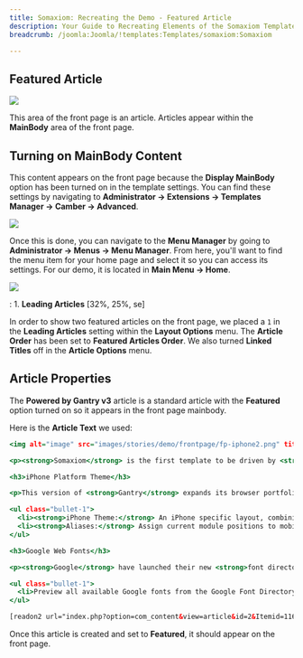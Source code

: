 ```yaml
---
title: Somaxiom: Recreating the Demo - Featured Article
description: Your Guide to Recreating Elements of the Somaxiom Template for Joomla
breadcrumb: /joomla:Joomla/!templates:Templates/somaxiom:Somaxiom

---
```


Featured Article
-----

![][demo]

This area of the front page is an article. Articles appear within the **MainBody** area of the front page.

Turning on MainBody Content
-----

This content appears on the front page because the **Display MainBody** option has been turned on in the template settings. You can find these settings by navigating to **Administrator -> Extensions -> Templates Manager -> Camber -> Advanced**.

![][advanced]

Once this is done, you can navigate to the **Menu Manager** by going to **Administrator -> Menus -> Menu Manager**. From here, you'll want to find the menu item for your home page and select it so you can access its settings. For our demo, it is located in **Main Menu -> Home**.

![][menu]

:   1. **Leading Articles** [32%, 25%, se]

In order to show two featured articles on the front page, we placed a `1` in the **Leading Articles** setting within the **Layout Options** menu. The **Article Order** has been set to **Featured Articles Order**. We also turned **Linked Titles** off in the **Article Options** menu.

Article Properties
-----

The **Powered by Gantry v3** article is a standard article with the **Featured** option turned on so it appears in the front page mainbody.

Here is the **Article Text** we used:

~~~ .html
<img alt="image" src="images/stories/demo/frontpage/fp-iphone2.png" title="image" class="floatright"  width="208" height="385" />

<p><strong>Somaxiom</strong> is the first template to be driven by <strong>Gantry v3.0</strong>. There are several major features in this Gantry release, ranging from <strong>iPhone</strong> support, to <strong>Google Web Fonts</strong>, to <strong>Smart Loading</strong>, several bug fixes and much more.</p>

<h3>iPhone Platform Theme</h3>

<p>This version of <strong>Gantry</strong> expands its browser portfolio to <strong>iPhone</strong>'s Safari, producing a <strong>mobile</strong> version of the <strong>Somaxiom</strong> template for all visitors using the popular smartphone.</p>

<ul class="bullet-1">
  <li><strong>iPhone Theme:</strong> An iPhone specific layout, combining pre-existing template elements with mobile specific styling.</li>
  <li><strong>Aliases:</strong> Assign current module positions to mobile equivalents such as <em>mobile-header &rarr; header-a</em></li>
</ul>

<h3>Google Web Fonts</h3>

<p><strong>Google</strong> have launched their new <strong>font directory</strong> service, which offers a <strong>Font API</strong> for web developers to load <strong>Custom Fonts</strong> straight from their servers.</p>

<ul class="bullet-1">
  <li>Preview all available Google fonts from the Google Font Directory located <a href="http://code.google.com/webfonts" target="_blank">here</a></li>
</ul>

[readon2 url="index.php?option=com_content&view=article&id=2&Itemid=116"]More Gantry v3 Information[/readon2]
~~~

Once this article is created and set to **Featured**, it should appear on the front page.

[demo]: assets/demo_7.jpeg
[advanced]: assets/setadvanced.jpeg
[menu]: assets/menu.jpeg